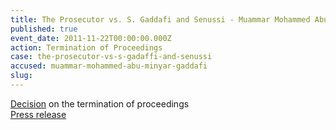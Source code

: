 ```yaml
---
title: The Prosecutor vs. S. Gaddafi and Senussi - Muammar Mohammed Abu Minyar Gaddafi - Termination of Proceedings
published: true
event_date: 2011-11-22T00:00:00.000Z
action: Termination of Proceedings
case: the-prosecutor-vs-s-gadaffi-and-senussi
accused: muammar-mohammed-abu-minyar-gaddafi
slug:
---
```



[Decision](https://www.icc-cpi.int/Pages/record.aspx?docNo=ICC-01/11-01/11-28) on the termination of proceedings
<br>[Press release](https://www.icc-cpi.int/pages/item.aspx?name=pre_trial%20chamber%20i%20orders%20the%20termination%20of%20the%20case%20against%20muammar%20gaddafi)